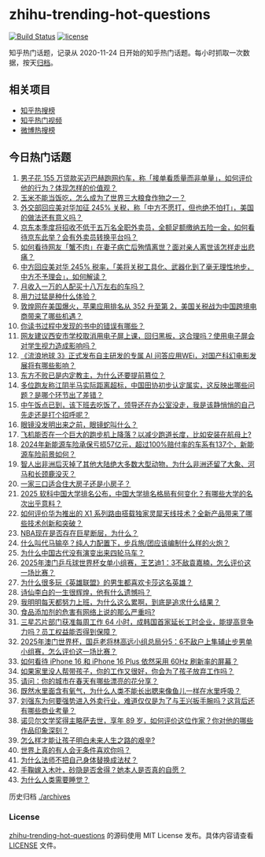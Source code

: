 # zhihu-trending-hot-questions

[![Build Status](https://github.com/justjavac/zhihu-trending-hot-questions/workflows/ci/badge.svg?branch=master)](https://github.com/justjavac/zhihu-trending-hot-questions/actions)
[![license](https://img.shields.io/github/license/justjavac/zhihu-trending-hot-questions)](https://github.com/justjavac/zhihu-trending-hot-questions/blob/master/LICENSE)

知乎热门话题，记录从 2020-11-24
日开始的知乎热门话题。每小时抓取一次数据，按天[归档](./archives)。

## 相关项目

- [知乎热搜榜](https://github.com/justjavac/zhihu-trending-top-search)
- [知乎热门视频](https://github.com/justjavac/zhihu-trending-hot-video)
- [微博热搜榜](https://github.com/justjavac/weibo-trending-hot-search)

## 今日热门话题

<!-- BEGIN -->
<!-- 最后更新时间 Thu Apr 17 2025 06:19:26 GMT+0800 (China Standard Time) -->

1. [男子花 155 万贷款买迈巴赫跑网约车，称「接单看质量而非单量」，如何评价他的行为？体现怎样的价值观？](https://www.zhihu.com/question/1895820514657788200)
1. [玉米不能当饭吃，怎么成为了世界三大粮食作物之一？](https://www.zhihu.com/question/337913080)
1. [外交部回应美对华加征 245% 关税，称「中方不愿打，但也绝不怕打」，美国的做法还有意义吗？](https://www.zhihu.com/question/1895809164938277400)
1. [京东本季度将招收不低于五万名全职外卖员，全额足额缴纳五险一金，如何看待京东此举？会有外卖员转换平台吗？](https://www.zhihu.com/question/1895533580416971000)
1. [如何看待网友「蟹不肉」在妻子病亡后殉情离世？面对亲人离世该怎样走出悲痛？](https://www.zhihu.com/question/1894688625788163800)
1. [中方回应美对华 245% 税率，「美将关税工具化、武器化到了毫无理性地步，中方不予理会」，如何解读？](https://www.zhihu.com/question/1895938907499107800)
1. [月收入一万的人配买十八万左右的车吗？](https://www.zhihu.com/question/664294712)
1. [用力过猛是种什么体验？](https://www.zhihu.com/question/317600361)
1. [敦煌网在美国爆火，苹果应用排名从 352 升至第 2，美国关税战为中国跨境电商带来了哪些机遇？](https://www.zhihu.com/question/1895610554514634800)
1. [你读书过程中发现的书中的错误有哪些？](https://www.zhihu.com/question/456408490)
1. [网友建议西安市学校取消用电子屏上课，回归黑板，这合理吗？使用电子屏会对学生视力造成影响吗？](https://www.zhihu.com/question/1895772694135403500)
1. [《流浪地球 3》正式发布自主研发的专属 AI 问答应用WEi，对国产科幻电影发展将有哪些影响？](https://www.zhihu.com/question/1895478531301008600)
1. [东方不败已是内定教主，为什么还要提前篡位？](https://www.zhihu.com/question/26609759)
1. [多位跑友称江阴半马实际距离超标，中国田协初步认定属实，这反映出哪些问题？是哪个环节出了差错？](https://www.zhihu.com/question/1895518255554209500)
1. [中午饭点已到，该下班去吃饭了，领导还在办公室没走，我是该静悄悄的自己先走还是打个招呼呢？](https://www.zhihu.com/question/1895433932805214500)
1. [眼镜没发明出来之前，眼镜蛇叫什么？](https://www.zhihu.com/question/1888387205346616000)
1. [飞机能否在一个巨大的跑步机上降落？以减少跑道长度，比如安装在航母上?](https://www.zhihu.com/question/1895266599809831400)
1. [2024年新能源车险承保亏损57亿元，超过100%赔付率的车系有137个，新能源车险前景如何？](https://www.zhihu.com/question/1895436271557505000)
1. [智人出非洲后灭掉了其他大陆绝大多数大型动物，为什么非洲还留了大象、河马和长颈鹿没灭？](https://www.zhihu.com/question/1890531637936247300)
1. [一家三口适合住大房子还是小房子？](https://www.zhihu.com/question/1894274984572064000)
1. [2025 软科中国大学排名公布，中国大学排名格局有何变化？有哪些大学的名次出乎意料？](https://www.zhihu.com/question/1895448004594460400)
1. [如何评价华为推出的 X1 系列路由搭载独家灵犀天线技术？全新产品带来了哪些技术创新和突破？](https://www.zhihu.com/question/1895490264983904500)
1. [NBA现在是否存在巨星断层，为什么？](https://www.zhihu.com/question/25258761)
1. [什么叫代马输卒？纯人力配置下，步兵旅/团应该编制什么样的火炮？](https://www.zhihu.com/question/10757783760)
1. [为什么中国古代没有演变出来四轮马车？](https://www.zhihu.com/question/20361708)
1. [2025年澳门乒乓球世界杯女单小组赛，王艺迪1：3不敌袁嘉楠，怎么评价这一场比赛？](https://www.zhihu.com/question/1895562079584355300)
1. [为什么很多玩《英雄联盟》的男生都喜欢卡莎这名英雄？](https://www.zhihu.com/question/365875475)
1. [诗仙李白的一生很辉煌，他有什么遗憾吗？](https://www.zhihu.com/question/1895256364604974000)
1. [我明明每天都努力上班，为什么这么累啊，到底是追求什么结果？](https://www.zhihu.com/question/1895388866199925200)
1. [食品添加剂的危害有网络上说的那么严重吗?](https://www.zhihu.com/question/10826151408)
1. [三星芯片部门获准每周工作 64 小时，成韩国首家延长工时企业，能提高竞争力吗？员工权益能否得到保障？](https://www.zhihu.com/question/1895555404341146000)
1. [2025年澳门世界杯，国乒老将林高远小组总局分5：6不敌户上隼辅止步男单小组赛，怎么评价这一场比赛？](https://www.zhihu.com/question/1895917578532157400)
1. [如何看待 iPhone 16 和 iPhone 16 Plus 依然采用 60Hz 刷新率的屏幕？](https://www.zhihu.com/question/665832611)
1. [如果家里没人帮带孩子，你的工作又很好，你会为了孩子放弃工作吗？](https://www.zhihu.com/question/1894113089466656300)
1. [请问：你的城市在春天有哪些漂亮的花分享？](https://www.zhihu.com/question/13512164456)
1. [既然水里面含有氧气，为什么人类不能长出腮来像鱼儿一样在水里呼吸？](https://www.zhihu.com/question/662361734)
1. [刘强东为何要强势进入外卖行业，难道仅仅是为了与王兴扳手腕吗？这背后还有哪些商业考量？](https://www.zhihu.com/question/12898372957)
1. [诺贝尔文学奖得主略萨去世，享年 89 岁，如何评价这位作家？你对他的哪些作品印象深刻？](https://www.zhihu.com/question/1895071501746673200)
1. [怎么样才能让孩子明白未来人生之路的艰辛?](https://www.zhihu.com/question/1893954859050456300)
1. [世界上真的有人会无条件喜欢你吗？](https://www.zhihu.com/question/654424647)
1. [为什么法师不把自己身体替换成法杖？](https://www.zhihu.com/question/14076147234)
1. [手鞠嫁入木叶，砂隐是否舍得？她本人是否真的自愿？](https://www.zhihu.com/question/60953167)
1. [为什么人类需要睡觉？](https://www.zhihu.com/question/418342231)

<!-- END -->

历史归档 [./archives](./archives)

### License

[zhihu-trending-hot-questions](https://github.com/justjavac/zhihu-trending-hot-questions)
的源码使用 MIT License 发布。具体内容请查看 [LICENSE](./LICENSE) 文件。
